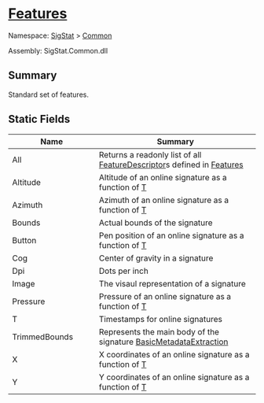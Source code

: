 # [Features](./Features.md)

Namespace: [SigStat]() > [Common](./README.md)

Assembly: SigStat.Common.dll

## Summary
Standard set of features.

## Static Fields

| Name<div><a href="#"><img width=225></a></div> | Summary<div><a href="#"><img width=525></a></div> | 
| --- | --- | 
| All | Returns a readonly list of all [FeatureDescriptor](https://github.com/hargitomi97/sigstat/blob/master/docs/md/SigStat/Common/FeatureDescriptor.md)s defined in [Features](https://github.com/hargitomi97/sigstat/blob/master/docs/md/SigStat/Common/Features.md) | 
| Altitude | Altitude of an online signature as a function of [T](https://github.com/hargitomi97/sigstat/blob/master/docs/md/SigStat/Common/Features.md) | 
| Azimuth | Azimuth of an online signature as a function of [T](https://github.com/hargitomi97/sigstat/blob/master/docs/md/SigStat/Common/Features.md) | 
| Bounds | Actual bounds of the signature | 
| Button | Pen position of an online signature as a function of [T](https://github.com/hargitomi97/sigstat/blob/master/docs/md/SigStat/Common/Features.md) | 
| Cog | Center of gravity in a signature | 
| Dpi | Dots per inch | 
| Image | The visaul representation of a signature | 
| Pressure | Pressure of an online signature as a function of [T](https://github.com/hargitomi97/sigstat/blob/master/docs/md/SigStat/Common/Features.md) | 
| T | Timestamps for online signatures | 
| TrimmedBounds | Represents the main body of the signature [BasicMetadataExtraction](https://github.com/hargitomi97/sigstat/blob/master/docs/md/SigStat/Common/BasicMetadataExtraction.md) | 
| X | X coordinates of an online signature as a function of [T](https://github.com/hargitomi97/sigstat/blob/master/docs/md/SigStat/Common/Features.md) | 
| Y | Y coordinates of an online signature as a function of [T](https://github.com/hargitomi97/sigstat/blob/master/docs/md/SigStat/Common/Features.md) | 


